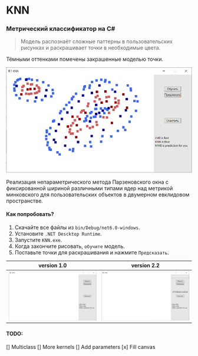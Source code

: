 # KNN
### Метрический классификатор на C#

> Модель распознаёт сложные паттерны в пользовательских рисунках и раскрашивает точки в необходимые цвета.

Тёмными оттенками помечены закрашенные моделью точки.

<img src="https://github.com/occ4sion/KNN/blob/master/preview/preview.png" width="600" alt="Иллюстрация"/>

Реализация непараметрического метода Парзеновского окна с фиксированной шириной различными типами ядер над метрикой минковского для пользовательских объектов в двумерном евклидовом пространстве.

#### Как попробовать?
1. Скачайте все файлы из `bin/Debug/net6.0-windows`.
2. Установите `.NET Descktop Runtime`.
3. Запустите `KNN.exe`.
4. Когда закончите рисовать, `обучите` модель.
5. Поставьте точки для раскрашивания и нажмите `Предсказать`.

|version 1.0|version 2.2|
|-----------|-----------|
| <img src="https://github.com/occ4sion/KNN/blob/master/preview/KNN1.gif" width="400" alt="v1.0"/> | <img src="https://github.com/occ4sion/KNN/blob/master/preview/KNN2.gif" width="400" alt="v2.2"/> |

#### TODO:
[] Multiclass
[] More kernels
[] Add parameters
[x] Fill canvas